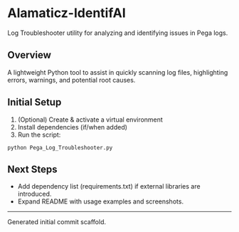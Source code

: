 # Alamaticz-IdentifAI

Log Troubleshooter utility for analyzing and identifying issues in Pega logs.

## Overview
A lightweight Python tool to assist in quickly scanning log files, highlighting errors, warnings, and potential root causes.

## Initial Setup
1. (Optional) Create & activate a virtual environment
2. Install dependencies (if/when added)
3. Run the script:
```
python Pega_Log_Troubleshooter.py
```

## Next Steps
- Add dependency list (requirements.txt) if external libraries are introduced.
- Expand README with usage examples and screenshots.

---
Generated initial commit scaffold.
